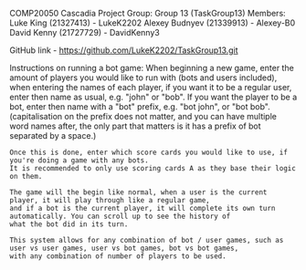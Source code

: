 COMP20050 Cascadia Project
Group: Group 13 (TaskGroup13)
Members:    Luke King (21327413) -      LukeK2202
            Alexey Budnyev (21339913) - Alexey-B0
            David Kenny (21727729) -    DavidKenny3

GitHub link - https://github.com/LukeK2202/TaskGroup13.git

Instructions on running a bot game:
    When beginning a new game, enter the amount of players you would like to run with
    (bots and users included), when entering the names of each player, if you want it
    to be a regular user, enter then name as usual, e.g. "john" or "bob". If you want the
    player to be a bot, enter then name with a "bot" prefix, e.g. "bot john", or "bot bob".
    (capitalisation on the prefix does not matter, and you can have multiple word names after, the
    only part that matters is it has a prefix of bot separated by a space.)
    
    Once this is done, enter which score cards you would like to use, if you're doing a game with any bots.
    It is recommended to only use scoring cards A as they base their logic on them.

    The game will the begin like normal, when a user is the current player, it will play through like a regular game, 
    and if a bot is the current player, it will complete its own turn automatically. You can scroll up to see the history of
    what the bot did in its turn.

    This system allows for any combination of bot / user games, such as user vs user games, user vs bot games, bot vs bot games, 
    with any combination of number of players to be used.